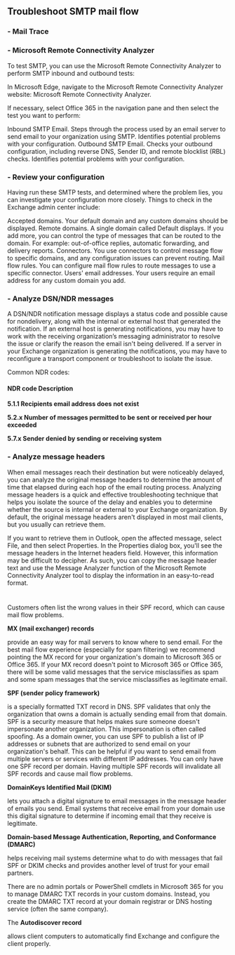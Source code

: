## Troubleshoot SMTP mail flow

### - Mail Trace

### - Microsoft Remote Connectivity Analyzer
To test SMTP, you can use the Microsoft Remote Connectivity Analyzer to perform SMTP inbound and outbound tests:

In Microsoft Edge, navigate to the Microsoft Remote Connectivity Analyzer website: Microsoft Remote Connectivity Analyzer.

If necessary, select Office 365 in the navigation pane and then select the test you want to perform:

Inbound SMTP Email. Steps through the process used by an email server to send email to your organization using SMTP. Identifies potential problems with your configuration.
Outbound SMTP Email. Checks your outbound configuration, including reverse DNS, Sender ID, and remote blocklist (RBL) checks. Identifies potential problems with your configuration. 

### - Review your configuration
Having run these SMTP tests, and determined where the problem lies, you can investigate your configuration more closely. Things to check in the Exchange admin center include:

Accepted domains. Your default domain and any custom domains should be displayed.
Remote domains. A single domain called Default displays. If you add more, you can control the type of messages that can be routed to the domain. For example: out-of-office replies, automatic forwarding, and delivery reports.
Connectors. You use connectors to control message flow to specific domains, and any configuration issues can prevent routing.
Mail flow rules. You can configure mail flow rules to route messages to use a specific connector.
Users' email addresses. Your users require an email address for any custom domain you add.

### - Analyze DSN/NDR messages
A DSN/NDR notification message displays a status code and possible cause for nondelivery, along with the internal or external host that generated the notification. If an external host is generating notifications, you may have to work with the receiving organization’s messaging administrator to resolve the issue or clarify the reason the email isn't being delivered. If a server in your Exchange organization is generating the notifications, you may have to reconfigure a transport component or troubleshoot to isolate the issue.

Common NDR codes:

#### NDR code	Description

**5.1.1	Recipients email address does not exist**

**5.2.x	Number of messages permitted to be sent or received per hour exceeded**

**5.7.x	Sender denied by sending or receiving system**


### - Analyze message headers
When email messages reach their destination but were noticeably delayed, you can analyze the original message headers to determine the amount of time that elapsed during each hop of the email routing process. Analyzing message headers is a quick and effective troubleshooting technique that helps you isolate the source of the delay and enables you to determine whether the source is internal or external to your Exchange organization. By default, the original message headers aren't displayed in most mail clients, but you usually can retrieve them.

If you want to retrieve them in Outlook, open the affected message, select File, and then select Properties. In the Properties dialog box, you'll see the message headers in the Internet headers field. However, this information may be difficult to decipher. As such, you can copy the message header text and use the Message Analyzer function of the Microsoft Remote Connectivity Analyzer tool to display the information in an easy-to-read format.

#
#
#

Customers often list the wrong values in their SPF record, which can cause mail flow problems.

**MX (mail exchanger) records**

provide an easy way for mail servers to know where to send email. For the best mail flow experience (especially for spam filtering) we recommend pointing the MX record for your organization's domain to Microsoft 365 or Office 365. If your MX record doesn't point to Microsoft 365 or Office 365, there will be some valid messages that the service misclassifies as spam and some spam messages that the service misclassifies as legitimate email.

**SPF (sender policy framework)**

is a specially formatted TXT record in DNS. SPF validates that only the organization that owns a domain is actually sending email from that domain. SPF is a security measure that helps makes sure someone doesn't impersonate another organization. This impersonation is often called spoofing. As a domain owner, you can use SPF to publish a list of IP addresses or subnets that are authorized to send email on your organization's behalf. This can be helpful if you want to send email from multiple servers or services with different IP addresses. You can only have one SPF record per domain. Having multiple SPF records will invalidate all SPF records and cause mail flow problems.

**DomainKeys Identified Mail (DKIM)**

lets you attach a digital signature to email messages in the message header of emails you send. Email systems that receive email from your domain use this digital signature to determine if incoming email that they receive is legitimate. 

**Domain-based Message Authentication, Reporting, and Conformance (DMARC)**

helps receiving mail systems determine what to do with messages that fail SPF or DKIM checks and provides another level of trust for your email partners. 

There are no admin portals or PowerShell cmdlets in Microsoft 365 for you to manage DMARC TXT records in your custom domains. Instead, you create the DMARC TXT record at your domain registrar or DNS hosting service (often the same company).


The **Autodiscover record**

allows client computers to automatically find Exchange and configure the client properly.














